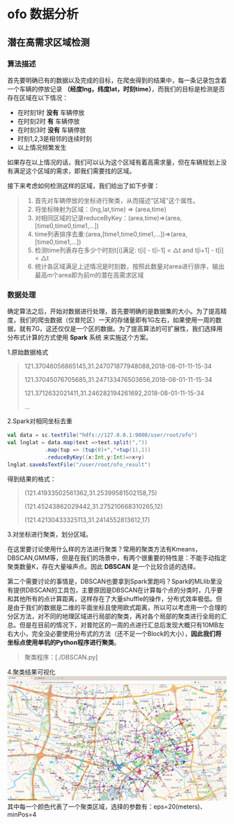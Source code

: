 # ofo 数据分析
## 潜在高需求区域检测

### 算法描述

首先要明确已有的数据以及完成的目标，在爬虫得到的结果中，每一条记录包含着一个车辆的停放记录 **（经度lng，纬度lat，时刻time）**，而我们的目标是检测是否存在区域在以下情况：

* 在时刻1时 **没有** 车辆停放
* 在时刻2时 **有** 车辆停放
* 在时刻3时 **没有** 车辆停放
* 时刻1,2,3是相邻的连续时刻
* 以上情况频繁发生

如果存在以上情况的话，我们可以认为这个区域有着高需求量，但在车辆规划上没有满足这个区域的需求，即我们需要找的区域。

接下来考虑如何检测这样的区域，我们给出了如下步骤：

>1. 首先对车辆停放的坐标进行聚类，从而描述“区域”这个属性。
>2. 将坐标映射为区域：(lng,lat,time) => (area,time)
>3. 对相同区域的记录reduceByKey：(area,time)=>(area,[time0,time0,time1,...])
>4. time列表排序去重:(area,[time1,time0,time1,...])=>(area,[time0,time1,...])
>5. 检测time列表存在多少个时刻t[i]满足: t[i] - t[i-1] < △t and t[i+1] - t[i] < △t 
>6. 统计各区域满足上述情况是时刻数，按照此数量对area进行排序，输出最高m个area即为前m的潜在高需求区域

### 数据处理

确定算法之后，开始对数据进行处理，首先要明确的是数据集的大小。为了提高精度，我们的爬虫数据（仅普陀区）一天的存储量即有1G左右，如果使用一周的数据，就有7G，这还仅仅是一个区的数据。为了提高算法的可扩展性，我们选择用分布式计算的方式使用 **Spark** 系统 来实施这个方案。

1.原始数据格式
> 121.37046056865145,31.247071877948088,2018-08-01-11-15-34
> 
> 121.37045076705685,31.247133476503656,2018-08-01-11-15-34
> 
> 121.3712632021411,31.246282194261692,2018-08-01-11-15-34
> 
> ...

2.Spark对相同坐标去重
```scala
val data = sc.textFile("hdfs://127.0.0.1:9000/user/root/ofo")
val lnglat = data.map(text =>text.split(","))
            .map(tup => (tup(0)+","+tup(1),1))
            .reduceByKey((x:Int,y:Int)=>x+y)
lnglat.saveAsTextFile("/user/root/ofo_result")
```
得到结果的格式：
> (121.41933502561362,31.25399581502158,75)
> 
> (121.45243862029442,31.275210668310265,12)
> 
> (121.42130433325113,31.2414552813612,17)

3.对坐标进行聚类，划分区域。

在这里要讨论使用什么样的方法进行聚类？常用的聚类方法有Kmeans，DBSCAN,GMM等，但是在我们的场景中，有两个很重要的特性是：不能手动指定聚类数量K，存在大量噪声点。因此 **DBSCAN** 是一个比较合适的选择。

第二个需要讨论的事情是，DBSCAN也要拿到Spark里跑吗？Spark的MLlib里没有提供DBSCAN的工具包，主要原因是DBSCAN在计算每个点的分类时，几乎要和其他所有的点计算距离，这样存在了大量shuffle的操作，分布式效率极低。但是由于我们的数据是二维的平面坐标且使用欧式距离，所以可以考虑用一个合理的分区方法，对不同的地理区域进行局部的聚类，再对各个局部的聚类进行全局的汇总。但是在目前的情况下，对普陀区的一周的点进行汇总后发现大概只有10MB左右大小，完全没必要使用分布式的方法（还不足一个Block的大小），**因此我们将坐标点使用单机的Python程序进行聚类**。

> 聚类程序：[./DBSCAN.py]

4.聚类结果可视化
![avatar](./聚类结果.png)
其中每一个颜色代表了一个聚类区域，选择的参数有：eps=20(meters)、minPos=4


